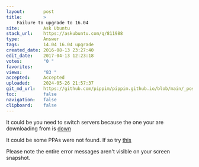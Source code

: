 ```yaml
---
layout:       post
title:        >
    Failure to upgrade to 16.04
site:         Ask Ubuntu
stack_url:    https://askubuntu.com/q/811988
type:         Answer
tags:         14.04 16.04 upgrade
created_date: 2016-08-13 23:27:40
edit_date:    2017-04-13 12:23:18
votes:        "0 "
favorites:    
views:        "83 "
accepted:     Accepted
uploaded:     2024-05-26 21:57:37
git_md_url:   https://github.com/pippim/pippim.github.io/blob/main/_posts/2016/2016-08-13-Failure-to-upgrade-to-16.04.md
toc:          false
navigation:   false
clipboard:    false
---
```


It could be you need to switch servers because the one your are downloading from is [down][1]

It could be some PPAs were not found. If so try [this][2]

Please note the entire error messages aren't visible on your screen snapshot.

  [1]: https://askubuntu.com/questions/208037/some-index-files-failed-to-download-while-updating
  [2]: https://askubuntu.com/questions/457780/update-on-ubuntu-14-04-e-some-index-files-failed-to-download-they-have-been-i
